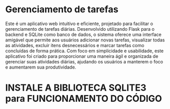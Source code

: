 # Gerenciamento de tarefas
Este é um aplicativo web intuitivo e eficiente, projetado para facilitar o gerenciamento de tarefas diárias. Desenvolvido utilizando Flask para o backend e SQLite como banco de dados, o sistema oferece uma interface amigável que permite aos usuários adicionar novas tarefas, visualizar todas as atividades, excluir itens desnecessários e marcar tarefas como concluídas de forma prática.
Com foco em simplicidade e usabilidade, este aplicativo foi criado para proporcionar uma maneira ágil e organizada de gerenciar suas atividades diárias, ajudando os usuários a manterem o foco e aumentarem sua produtividade.

# INSTALE A BIBLIOTECA SQLITE3 para FUNCIONAMENTO DO CÓDIGO
